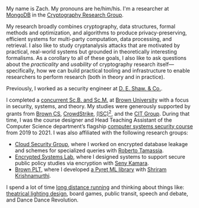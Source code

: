 My name is Zach. My pronouns are he/him/his. I'm a researcher at [MongoDB](https://mongodb.com) in the [Cryptography Research Group](https://www.mongodb.com/company/research/cryptography-research-group).

My research broadly combines cryptography, data structures, formal methods and optimization, and algorithms to produce privacy-preserving, efficient systems for multi-party computation, data processing, and retrieval. I also like to study cryptanalysis attacks that are motivated by practical, real-world systems but grounded in theoretically interesting formalisms. As a corollary to all of these goals, I also like to ask questions about the _practicality_ and _usability_ of cryptography research itself—specifically, how we can build practical tooling and infrastructure to enable researchers to perform research (both in theory and in practice).

Previously, I worked as a security engineer at [D. E. Shaw. & Co.](https://deshaw.com).

I completed a [concurrent Sc.B. and Sc.M.](notes/brown-courses/) at [Brown University](https://brown.edu) with a focus in security, systems, and theory. My studies were generously supported by grants from [Brown CS](https://cs.brown.edu/news/2021/03/24/ross-briden-and-zachary-espiritu-win-randy-f-pausch-computer-science-undergraduate-summer-research-award/), [CrowdStrike](https://www.crowdstrike.org/scholarships.html), <a href="https://iamcybersafe.org/s/undergraduate-scholarships">(ISC)<sup>2</sup></a>, and the [CIT Group](https://www.cit.com/). During that time, I was the course designer and Head Teaching Assistant of the Computer Science department’s flagship [computer systems security course](https://cs.brown.edu/courses/info/csci1660/) from 2019 to 2021. I was also affiliated with the following research groups:

- [Cloud Security Group](http://caps.cs.brown.edu/), where I worked on encrypted database leakage and schemes for specialized queries with [Roberto Tamassia](https://www.tamassia.net/).
- [Encrypted Systems Lab](http://esl.cs.brown.edu/), where I designed systems to support secure public policy studies via encryption with [Seny Kamara](http://cs.brown.edu/~seny/).
- [Brown PLT](https://cs.brown.edu/research/plt/), where I developed [a Pyret ML library](https://cs0190.github.io/tensorflow.html) with [Shriram Krishnamurthi](http://cs.brown.edu/~sk/).

I spend a lot of time [long distance running](https://www.strava.com/athletes/91146604) and thinking about things like: [theatrical lighting design](design/lighting-design/), board games, public transit, speech and debate, and Dance Dance Revolution.
